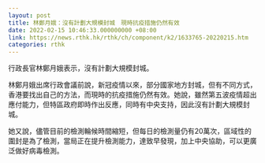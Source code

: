 ```yaml
---
layout: post
title: 林鄭月娥：沒有計劃大規模封城　現時抗疫措施仍然有效
date: 2022-02-15 10:46:33.000000000 +08:00
link: https://news.rthk.hk/rthk/ch/component/k2/1633765-20220215.htm
categories: rthk
---
```


行政長官林鄭月娥表示，沒有計劃大規模封城。

林鄭月娥出席行政會議前說，新冠疫情以來，部分國家地方封城，但有不同方式，香港要找出自己的方法，而現時的抗疫措施仍然有效。她說，雖然第五波疫情超出應付能力，但特區政府即時作出反應，同時有中央支持，因此沒有計劃大規模封城。

她又說，儘管目前的檢測輪候時間縮短，但每日的檢測量仍有20萬次，區域性的圍封是為了檢測，當局正在提升檢測能力，達致早發現，加上中央協助，可以更廣泛做好病毒檢測。
